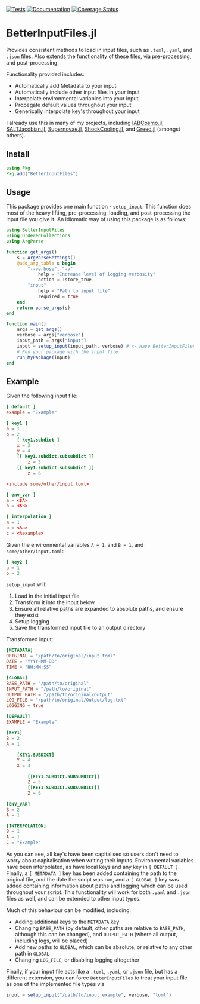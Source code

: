 [![Tests](https://github.com/OmegaLambda1998/BetterInputFiles.jl/actions/workflows/test_and_codecov.yml/badge.svg)](https://github.com/OmegaLambda1998/BetterInputFiles.jl/actions/workflows/test_and_codecov.yml)
[![Documentation](https://github.com/OmegaLambda1998/BetterInputFiles.jl/actions/workflows/documentation.yml/badge.svg)](https://omegalambda.au/BetterInputFiles.jl/)
[![Coverage Status](https://coveralls.io/repos/github/OmegaLambda1998/BetterInputFiles.jl/badge.svg?branch=main)](https://coveralls.io/github/OmegaLambda1998/BetterInputFiles.jl?branch=main)

# BetterInputFiles.jl

Provides consistent methods to load in input files, such as `.toml`, `.yaml`, and `.json` files. Also extends the functionality of these files, via pre-processing, and post-processing.

Functionality provided includes:
- Automatically add Metadata to your input
- Automatically include other input files in your input
- Interpolate environmental variables into your input
- Propegate default values throughout your input
- Generically interpolate key's throughout your input

I already use this in many of my projects, including [IABCosmo.jl](https://github.com/OmegaLambda1998/IABCosmo.jl), [SALTJacobian.jl](https://github.com/OmegaLambda1998/SALTJacobian.jl), [Supernovae.jl](https://github.com/OmegaLambda1998/Supernovae.jl), [ShockCooling.jl](https://github.com/OmegaLambda1998/ShockCooling.jl), and [Greed.jl](https://github.com/OmegaLambda1998/Greed.jl) (amongst others).

## Install

```julia
using Pkg
Pkg.add("BetterInputFiles")
```

## Usage
This package provides one main function - `setup_input`. This function does most of the heavy lifting, pre-processing, loading, and post-processing the input file you give it. An idiomatic way of using this package is as follows:

```julia
using BetterInputFiles
using OrderedCollections 
using ArgParse

function get_args()
    s = ArgParseSettings()
    @add_arg_table s begin
        "--verbose", "-v"
            help = "Increase level of logging verbosity"
            action = :store_true
        "input"
            help = "Path to input file"
            required = true
    end
    return parse_args(s)
end

function main()
    args = get_args()
    verbose = args["verbose"]
    input_path = args["input"]
    input = setup_input(input_path, verbose) # <- Have BetterInputFiles prepare your input
    # Run your package with the input file
    run_MyPackage(input)
end
```

## Example
Given the following input file:

```toml
[ default ]
example = "Example"

[ key1 ]
a = 1
b = 2
    [ key1.subdict ]
    x = 3
    y = 4
    [[ key1.subdict.subsubdict ]]
        z = 5
    [[ key1.subdict.subsubdict ]]
        z = 6

<include some/other/input.toml>

[ env_var ]
a = <$A>
b = <$B>

[ interpolation ]
a = 1
b = <%a>
c = <%example>

```

Given the environmental variables `A = 1`, and `B = 1`, and `some/other/input.toml`:

```toml
[ key2 ]
a = 1
b = 2
```

`setup_input` will:
1. Load in the initial input file
2. Transform it into the input below
3. Ensure all relative paths are expanded to absolute paths, and ensure they exist
5. Setup logging
6. Save the transformed input file to an output directory

Transformed input:

```toml
[METADATA]
ORIGINAL = "/path/to/original/input.toml"
DATE = "YYYY-MM-DD"
TIME = "HH:MM:SS"

[GLOBAL]
BASE_PATH = "/path/to/original"
INPUT_PATH = "/path/to/original"
OUTPUT_PATH = "/path/to/original/Output"
LOG_FILE = "/path/to/original/Output/log.txt"
LOGGING = true

[DEFAULT]
EXAMPLE = "Example"

[KEY1]
B = 2
A = 1

    [KEY1.SUBDICT]
    Y = 4
    X = 3

        [[KEY1.SUBDICT.SUBSUBDICT]]
        Z = 5
        [[KEY1.SUBDICT.SUBSUBDICT]]
        Z = 6

[ENV_VAR]
B = 2
A = 1

[INTERPOLATION]
B = 1
A = 1
C = "Example"
```

As you can see, all key's have been capitalised so users don't need to worry about capitalisation when writing their inputs. Environmental variables have been interpolated, as have local keys and any key in `[ DEFAULT ]`. Finally, a `[ METADATA ]` key has been added containing the path to the original file, and the date the script was run, and a `[ GLOBAL ]` key was added containing information about paths and logging which can be used throughout your script. This functionality will work for both `.yaml` and `.json` files as well, and can be extended to other input types.

Much of this behaviour can be modified, including:
- Adding additional keys to the `METADATA` key
- Changing `BASE_PATH` (by default, other paths are relative to `BASE_PATH`, although this can be changed), and `OUTPUT_PATH` (where all output, including logs, will be placed)
- Add new paths to `GLOBAL`, which can be absolute, or relative to any other path in `GLOBAL`
- Changing `LOG_FILE`, or disabling logging altogether

Finally, if your input file acts like a `.toml`, `.yaml`, or `.json` file, but has a different extension, you can force `BetterInputFiles` to treat your input file as one of the implemented file types via
```julia
input = setup_input("/path/to/input.example", verbose, "toml")
```
